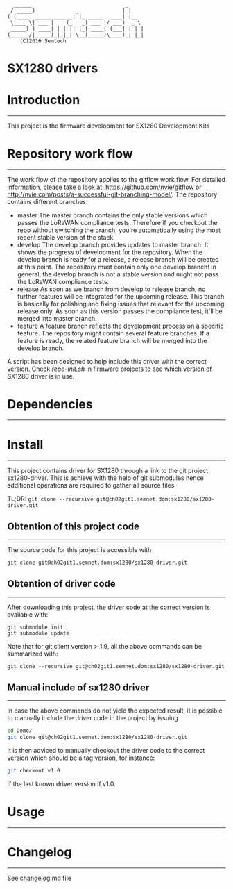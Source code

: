      ______                              _
     / _____)             _              | |
    ( (____  _____ ____ _| |_ _____  ____| |__
     \____ \| ___ |    (_   _) ___ |/ ___)  _ \
     _____) ) ____| | | || |_| ____( (___| | | |
    (______/|_____)_|_|_| \__)_____)\____)_| |_|
        (C)2016 Semtech

SX1280 drivers
=======================

# Introduction
---------------
This project is the firmware development for SX1280 Development Kits

# Repository work flow
----------------------
The work flow of the repository applies to the gitflow work flow. For detailed information, please take a look at: https://github.com/nvie/gitflow or http://nvie.com/posts/a-successful-git-branching-model/.
The repository contains different branches:
* master
  The master branch contains the only stable versions which passes the LoRaWAN compliance tests. Therefore if you checkout the repo without switching the branch, you're automatically using the most recent stable version of the stack.
* develop
  The develop branch provides updates to master branch. It shows the progress of development for the repository. When the develop branch is ready for a release, a release branch will be created at this point. The repository must contain only one develop branch! In general, the develop branch is not a stable version and might not pass the LoRaWAN compliance tests.
* release
  As soon as we branch from develop to release branch, no further features will be integrated for the upcoming release. This branch is basically for polishing and fixing issues that relevant for the upcoming release only. As soon as this version passes the compliance test, it'll be merged into master branch.
* feature
  A feature branch reflects the development process on a specific feature. The repository might contain several feature branches. If a feature is ready, the related feature branch will be merged into the develop branch.

A script has been designed to help include this driver with the correct version. Check *repo-init.sh* in firmware projects to see which version of SX1280 driver is in use.



# Dependencies
---------------


# Install
---------
This project contains driver for SX1280 through a link to the git project sx1280-driver. This is achieve with the help of git submodules hence additional operations are required to gather all source files.


TL;DR: `git clone --recursive git@ch02git1.semnet.dom:sx1280/sx1280-driver.git`


## Obtention of this project code
---------------------------------
The source code for this project is accessible with
```
git clone git@ch02git1.semnet.dom:sx1280/sx1280-driver.git
```


## Obtention of driver code
---------------------------
After downloading this project, the driver code at the correct version is available with:
```
git submodule init
git submodule update
```

Note that for git client version > 1.9, all the above commands can be summarized with:
```
git clone --recursive git@ch02git1.semnet.dom:sx1280/sx1280-driver.git
```


## Manual include of sx1280 driver
----------------------------------

In case the above commands do not yield the expected result, it is possible to manually include the driver code in the project by issuing
```bash
cd Demo/
git clone git@ch02git1.semnet.dom:sx1280/sx1280-driver.git
```

It is then adviced to manually checkout the driver code to the correct version which should be a tag version, for instance:
```bash
git checkout v1.0
```
If the last known driver version if v1.0.


# Usage
---------


# Changelog
------------
See changelog.md file
